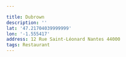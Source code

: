 ```yaml
---

title: Dubrown
description: ''
lat: '47.21704039999999'
lon: '-1.555417'
address: 12 Rue Saint-Léonard Nantes 44000
tags: Restaurant
---
```

